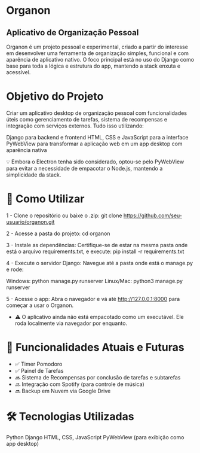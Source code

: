 # Organon
## Aplicativo de Organização Pessoal

Organon é um projeto pessoal e experimental, criado a partir do interesse em desenvolver uma ferramenta de organização simples, funcional e com aparência de aplicativo nativo. O foco principal está no uso do Django como base para toda a lógica e estrutura do app, mantendo a stack enxuta e acessível.

# Objetivo do Projeto
Criar um aplicativo desktop de organização pessoal com funcionalidades úteis como gerenciamento de tarefas, sistema de recompensas e integração com serviços externos. Tudo isso utilizando:

Django para backend e frontend
HTML, CSS e JavaScript para a interface
PyWebView para transformar a aplicação web em um app desktop com aparência nativa

💡 Embora o Electron tenha sido considerado, optou-se pelo PyWebView para evitar a necessidade de empacotar o Node.js, mantendo a simplicidade da stack.

# 🚀 Como Utilizar

1 - Clone o repositório ou baixe o .zip:
git clone https://github.com/seu-usuario/organon.git

2 - Acesse a pasta do projeto:
cd organon

3 - Instale as dependências:
Certifique-se de estar na mesma pasta onde está o arquivo requirements.txt, e execute:
pip install -r requirements.txt

4 - Execute o servidor Django:
Navegue até a pasta onde está o manage.py e rode:

Windows: python manage.py runserver
Linux/Mac: python3 manage.py runserver

5 - Acesse o app:
Abra o navegador e vá até http://127.0.0.1:8000 para começar a usar o Organon.
- ⚠️ O aplicativo ainda não está empacotado como um executável. Ele roda localmente via navegador por enquanto.

# 🧩 Funcionalidades Atuais e Futuras
- ✅ Timer Pomodoro
- ✅ Painel de Tarefas
- 🔜 Sistema de Recompensas por conclusão de tarefas e subtarefas
- 🔜 Integração com Spotify (para controle de música)
- 🔜 Backup em Nuvem via Google Drive

# 🛠️ Tecnologias Utilizadas
Python
Django
HTML, CSS, JavaScript
PyWebView (para exibição como app desktop)

